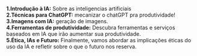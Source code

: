 **1.Introdução à IA:** Sobre as inteligencias artificiais  
**2.Técnicas para ChatGPT:** mecanizar o chatGPT pra produtividade!  
**3.Imagens com IA:** geração de imagens.  
**4.Ferramentas de produtividade:** Descubra ferramentas e serviços baseados em IA que irão aumentar sua produtividade.  
**5.Ética, IAs e Futuro:** Finalmente, vamos abordar as implicações éticas do uso da IA e refletir sobre o que o futuro nos reserva.  
